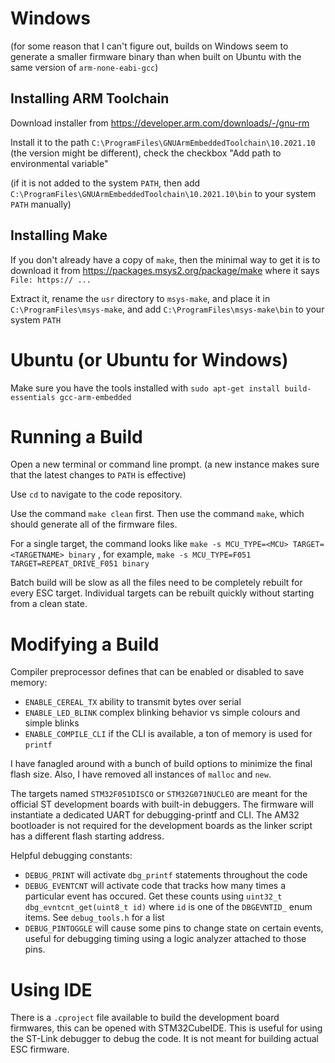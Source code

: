 # Windows

(for some reason that I can't figure out, builds on Windows seem to generate a smaller firmware binary than when built on Ubuntu with the same version of `arm-none-eabi-gcc`)

## Installing ARM Toolchain

Download installer from https://developer.arm.com/downloads/-/gnu-rm

Install it to the path `C:\ProgramFiles\GNUArmEmbeddedToolchain\10.2021.10` (the version might be different), check the checkbox "Add path to environmental variable"

(if it is not added to the system `PATH`, then add `C:\ProgramFiles\GNUArmEmbeddedToolchain\10.2021.10\bin` to your system `PATH` manually)

## Installing Make

If you don't already have a copy of `make`, then the minimal way to get it is to download it from https://packages.msys2.org/package/make where it says `File:
https:// ...`

Extract it, rename the `usr` directory to `msys-make`, and place it in `C:\ProgramFiles\msys-make`, and add `C:\ProgramFiles\msys-make\bin` to your system `PATH`

# Ubuntu  (or Ubuntu for Windows)

Make sure you have the tools installed with `sudo apt-get install build-essentials gcc-arm-embedded`

# Running a Build

Open a new terminal or command line prompt. (a new instance makes sure that the latest changes to `PATH` is effective)

Use `cd` to navigate to the code repository.

Use the command `make clean` first. Then use the command `make`, which should generate all of the firmware files.

For a single target, the command looks like `make -s MCU_TYPE=<MCU> TARGET=<TARGETNAME> binary` , for example, `make -s MCU_TYPE=F051 TARGET=REPEAT_DRIVE_F051 binary`

Batch build will be slow as all the files need to be completely rebuilt for every ESC target. Individual targets can be rebuilt quickly without starting from a clean state.

# Modifying a Build

Compiler preprocessor defines that can be enabled or disabled to save memory:

 * `ENABLE_CEREAL_TX` ability to transmit bytes over serial
 * `ENABLE_LED_BLINK` complex blinking behavior vs simple colours and simple blinks
 * `ENABLE_COMPILE_CLI` if the CLI is available, a ton of memory is used for `printf`

I have fanagled around with a bunch of build options to minimize the final flash size. Also, I have removed all instances of `malloc` and `new`.

The targets named `STM32F051DISCO` or `STM32G071NUCLEO` are meant for the official ST development boards with built-in debuggers. The firmware will instantiate a dedicated UART for debugging-printf and CLI. The AM32 bootloader is not required for the development boards as the linker script has a different flash starting address.

Helpful debugging constants:

 * `DEBUG_PRINT` will activate `dbg_printf` statements throughout the code
 * `DEBUG_EVENTCNT` will activate code that tracks how many times a particular event has occured. Get these counts using `uint32_t dbg_evntcnt_get(uint8_t id)` where `id` is one of the `DBGEVNTID_` enum items. See `debug_tools.h` for a list
 * `DEBUG_PINTOGGLE` will cause some pins to change state on certain events, useful for debugging timing using a logic analyzer attached to those pins.

# Using IDE

There is a `.cproject` file available to build the development board firmwares, this can be opened with STM32CubeIDE. This is useful for using the ST-Link debugger to debug the code. It is not meant for building actual ESC firmware.
